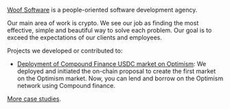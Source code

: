 [Woof Software](http://woof.software/) is a people-oriented software development agency.

Our main area of work is crypto. We see our job as finding the most effective, simple and beautiful way to solve each problem. Our goal is to exceed the expectations of our clients and employees.

Projects we developed or contributed to:
- [Deployment of Compound Finance USDC market on Optimism](https://github.com/compound-finance/comet/pull/842): We deployed and initiated the on-chain proposal to create the first market on the Optimism market. Now, you can lend and borrow on the Optimism network using Compound finance.

[More case studies](https://woof.software/portfolio).

